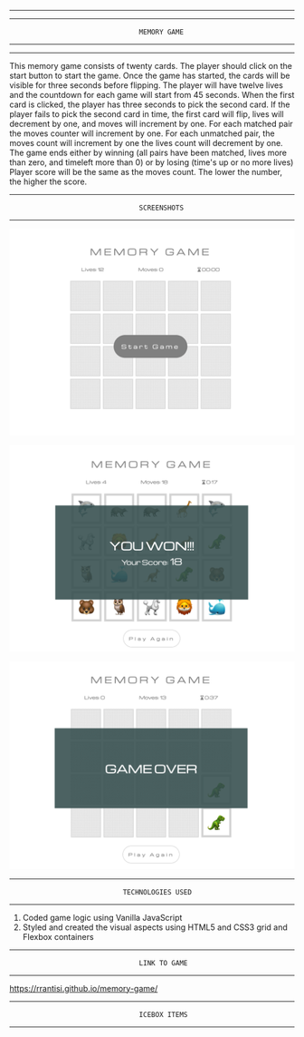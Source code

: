 ----------------------------------------------------------------------------------------
----------------------------------------------------------------------------------------
                                    MEMORY GAME
----------------------------------------------------------------------------------------
----------------------------------------------------------------------------------------
This memory game consists of twenty cards. The player should click on the start button to start the game. Once the game has started, the cards will be visible for three seconds before flipping. The player will have twelve lives and the countdown for each game will start from 45 seconds. When the first card is clicked, the player has three seconds to pick the second card. If the player fails to pick the second card in time, the first card will flip, lives will decrement by one, and moves will increment by one. For each matched pair the moves counter will increment by one. For each unmatched pair, the moves count will increment by one the lives count will decrement by one. 
The game ends either by winning (all pairs have been matched, lives more than zero, and timeleft more than 0) or by losing (time's up or no more lives)
Player score will be the same as the moves count. The lower the number, the higher the score.

----------------------------------------------------------------------------------------
                                    SCREENSHOTS
----------------------------------------------------------------------------------------
![Alt text](https://github.com/Rrantisi/memory-game/blob/0db4422d70e860dea5575d6098ea83ab8059bf25/Screen%20Shot%202023-04-05%20at%2011.30.33%20AM.png "Screenshot")

![Alt text](https://github.com/Rrantisi/memory-game/blob/5374c667e90255f850e57990ef84a7699ececf6c/Screen%20Shot%202023-04-05%20at%2011.30.18%20AM.png "Screenshot")

![Alt text](https://github.com/Rrantisi/memory-game/blob/0db4422d70e860dea5575d6098ea83ab8059bf25/Screen%20Shot%202023-04-05%20at%2011.30.56%20AM.png "Screenshot")

----------------------------------------------------------------------------------------
                                TECHNOLOGIES USED
----------------------------------------------------------------------------------------
1. Coded game logic using Vanilla JavaScript
2. Styled and created the visual aspects using HTML5 and CSS3 grid and Flexbox containers

----------------------------------------------------------------------------------------
                                    LINK TO GAME
----------------------------------------------------------------------------------------
https://rrantisi.github.io/memory-game/

----------------------------------------------------------------------------------------
                                    ICEBOX ITEMS
----------------------------------------------------------------------------------------
